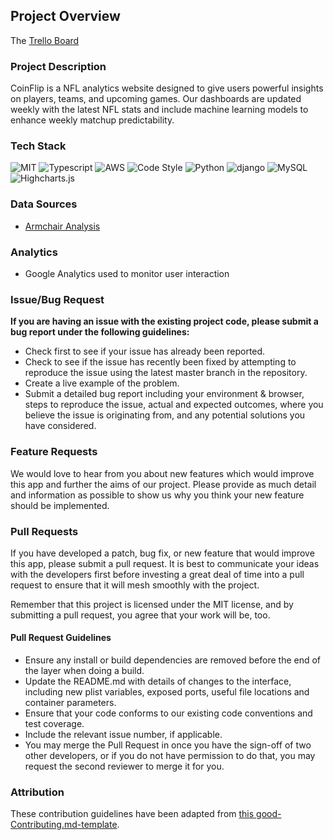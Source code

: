 ## Project Overview

The [Trello Board](https://trello.com/b/tbx7yvxR/coinflip)
<br>


### Project Description

CoinFlip is a NFL analytics website designed to give users powerful insights on players, teams, and upcoming games. Our dashboards are updated weekly with the latest NFL stats and include machine learning models to enhance weekly matchup predictability.


### Tech Stack
![MIT](https://img.shields.io/packagist/l/doctrine/orm.svg)
![Typescript](https://img.shields.io/npm/types/typescript.svg?style=flat)
![AWS](https://img.shields.io/badge/AWS-black)
![Code Style](https://img.shields.io/badge/code_style-prettier-ff69b4.svg?style=flat-square)
![Python](https://img.shields.io/badge/python-3.7-blue)
![django](https://img.shields.io/badge/django-blue)
![MySQL](https://img.shields.io/badge/MySQL-red)
![Highcharts.js](https://img.shields.io/badge/Highcharts-yellow)

### Data Sources

-   [Armchair Analysis](https://www.armchairanalysis.com/)

### Analytics

- Google Analytics used to monitor user interaction


### Issue/Bug Request

 **If you are having an issue with the existing project code, please submit a bug report under the following guidelines:**
 - Check first to see if your issue has already been reported.
 - Check to see if the issue has recently been fixed by attempting to reproduce the issue using the latest master branch in the repository.
 - Create a live example of the problem.
 - Submit a detailed bug report including your environment & browser, steps to reproduce the issue, actual and expected outcomes,  where you believe the issue is originating from, and any potential solutions you have considered.

### Feature Requests

We would love to hear from you about new features which would improve this app and further the aims of our project. Please provide as much detail and information as possible to show us why you think your new feature should be implemented.

### Pull Requests

If you have developed a patch, bug fix, or new feature that would improve this app, please submit a pull request. It is best to communicate your ideas with the developers first before investing a great deal of time into a pull request to ensure that it will mesh smoothly with the project.

Remember that this project is licensed under the MIT license, and by submitting a pull request, you agree that your work will be, too.

#### Pull Request Guidelines

- Ensure any install or build dependencies are removed before the end of the layer when doing a build.
- Update the README.md with details of changes to the interface, including new plist variables, exposed ports, useful file locations and container parameters.
- Ensure that your code conforms to our existing code conventions and test coverage.
- Include the relevant issue number, if applicable.
- You may merge the Pull Request in once you have the sign-off of two other developers, or if you do not have permission to do that, you may request the second reviewer to merge it for you.

### Attribution

These contribution guidelines have been adapted from [this good-Contributing.md-template](https://gist.github.com/PurpleBooth/b24679402957c63ec426).
